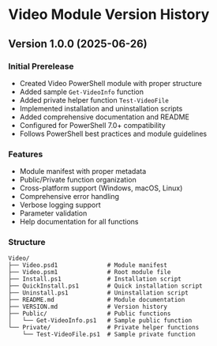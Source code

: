 # Video Module Version History

## Version 1.0.0 (2025-06-26)

### Initial Prerelease
- Created Video PowerShell module with proper structure
- Added sample `Get-VideoInfo` function
- Added private helper function `Test-VideoFile`
- Implemented installation and uninstallation scripts
- Added comprehensive documentation and README
- Configured for PowerShell 7.0+ compatibility
- Follows PowerShell best practices and module guidelines

### Features
- Module manifest with proper metadata
- Public/Private function organization
- Cross-platform support (Windows, macOS, Linux)
- Comprehensive error handling
- Verbose logging support
- Parameter validation
- Help documentation for all functions

### Structure
```
Video/
├── Video.psd1              # Module manifest
├── Video.psm1              # Root module file
├── Install.ps1             # Installation script
├── QuickInstall.ps1        # Quick installation script
├── Uninstall.ps1           # Uninstallation script
├── README.md               # Module documentation
├── VERSION.md              # Version history
├── Public/                 # Public functions
│   └── Get-VideoInfo.ps1   # Sample public function
└── Private/                # Private helper functions
    └── Test-VideoFile.ps1  # Sample private function
``` 